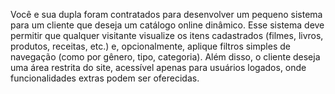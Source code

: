 Você e sua dupla foram contratados para desenvolver um pequeno
sistema para um cliente que deseja um catálogo online dinâmico.
Esse sistema deve permitir que qualquer visitante visualize os itens
cadastrados (filmes, livros, produtos, receitas, etc.) e, opcionalmente,
aplique filtros simples de navegação (como por gênero, tipo, categoria).
Além disso, o cliente deseja uma área restrita do site, acessível apenas
para usuários logados, onde funcionalidades extras podem ser oferecidas.
